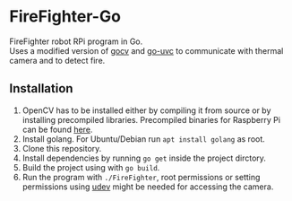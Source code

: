 # FireFighter-Go
FireFighter robot RPi program in Go.  
Uses a modified version of [gocv](https://github.com/MartinRobomaze/gocv) and [go-uvc](https://github.com/MartinRobomaze/go-uvc) to communicate with thermal camera and to detect fire.  
## Installation
1. OpenCV has to be installed either by compiling it from source or by installing precompiled libraries. Precompiled binaries for Raspberry Pi can be found [here](https://lindevs.com/install-precompiled-opencv-on-raspberry-pi/).  
2. Install golang. For Ubuntu/Debian run `apt install golang` as root. 
3. Clone this repository.
4. Install dependencies by running `go get` inside the project dirctory.
5. Build the project using with `go build`.
6. Run the program with `./FireFighter`, root permissions or setting permissions using [udev](https://stackoverflow.com/questions/22713834/libusb-cannot-open-usb-device-permission-isse-netbeans-ubuntu) might be needed for accessing the camera.
